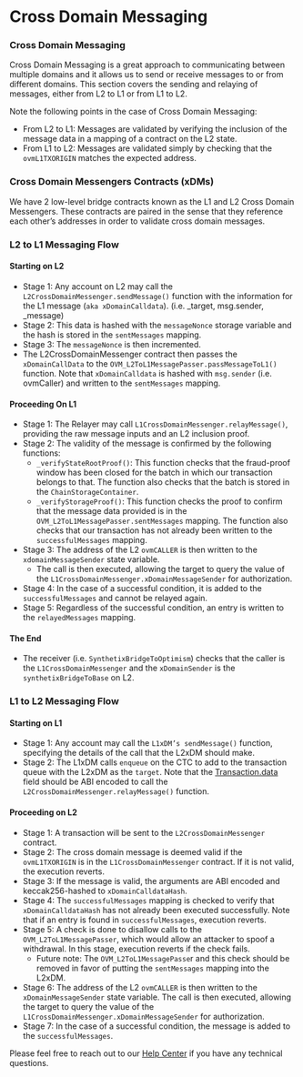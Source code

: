 # Cross Domain Messaging

### Cross Domain Messaging <a href="#_by1x6eih6ukv" id="_by1x6eih6ukv"></a>

Cross Domain Messaging is a great approach to communicating between multiple domains and it allows us to send or receive messages to or from different domains. This section covers the sending and relaying of messages, either from L2 to L1 or from L1 to L2.

Note the following points in the case of Cross Domain Messaging:

* From L2 to L1: Messages are validated by verifying the inclusion of the message data in a mapping of a contract on the L2 state.
* From L1 to L2: Messages are validated simply by checking that the `ovmL1TXORIGIN` matches the expected address.

### Cross Domain Messengers Contracts (xDMs) <a href="#_pe247tzi05ul" id="_pe247tzi05ul"></a>

We have 2 low-level bridge contracts known as the L1 and L2 Cross Domain Messengers. These contracts are paired in the sense that they reference each other’s addresses in order to validate cross domain messages.

### L2 to L1 Messaging Flow <a href="#_jm3uai2b29tk" id="_jm3uai2b29tk"></a>

#### Starting on L2 <a href="#_lrjmv2fbwcbg" id="_lrjmv2fbwcbg"></a>

* Stage 1: Any account on L2 may call the `L2CrossDomainMessenger.sendMessage()` function with the information for the L1 message (`aka xDomainCalldata`). (i.e. \_target, msg.sender, \_message)
* Stage 2: This data is hashed with the `messageNonce` storage variable and the hash is stored in the `sentMessages` mapping.
* Stage 3: The `messageNonce` is then incremented.
* The L2CrossDomainMessenger contract then passes the `xDomainCallData` to the `OVM_L2ToL1MessagePasser.passMessageToL1()` function. Note that `xDomainCalldata` is hashed with `msg.sender` (i.e. ovmCaller) and written to the `sentMessages` mapping.

#### Proceeding On L1 <a href="#_drtrv8cj0a0w" id="_drtrv8cj0a0w"></a>

* Stage 1: The Relayer may call `L1CrossDomainMessenger.relayMessage()`, providing the raw message inputs and an L2 inclusion proof.
* Stage 2: The validity of the message is confirmed by the following functions:
  * `_verifyStateRootProof()`: This function checks that the fraud-proof window has been closed for the batch in which our transaction belongs to that. The function also checks that the batch is stored in the `ChainStorageContainer`.
  * `_verifyStorageProof()`: This function checks the proof to confirm that the message data provided is in the `OVM_L2ToL1MessagePasser.sentMessages` mapping. The function also checks that our transaction has not already been written to the `successfulMessages` mapping.
* Stage 3: The address of the L2 `ovmCALLER` is then written to the `xdomainMessageSender` state variable.
  * The call is then executed, allowing the target to query the value of the `L1CrossDomainMessenger.xDomainMessageSender` for authorization.
* Stage 4: In the case of a successful condition, it is added to the `successfulMessages` and cannot be relayed again.
* Stage 5: Regardless of the successful condition, an entry is written to the `relayedMessages` mapping.

#### The End <a href="#_ng71ca2phs8b" id="_ng71ca2phs8b"></a>

* The receiver (i.e. `SynthetixBridgeToOptimism`) checks that the caller is the `L1CrossDomainMessenger` and the `xDomainSender` is the `synthetixBridgeToBase` on L2.

### L1 to L2 Messaging Flow <a href="#_15bfxsbok04i" id="_15bfxsbok04i"></a>

#### Starting on L1 <a href="#_o7dhazw7uznz" id="_o7dhazw7uznz"></a>

* Stage 1: Any account may call the `L1xDM’s sendMessage()` function, specifying the details of the call that the L2xDM should make.
* Stage 2: The L1xDM calls `enqueue` on the CTC to add to the transaction queue with the L2xDM as the `target`. Note that the [Transaction.data](https://github.com/MetisProtocol/mvm/blob/develop/specs/protocol/data-structures.md#transaction) field should be ABI encoded to call the `L2CrossDomainMessenger.relayMessage()` function.

#### Proceeding on L2 <a href="#_eyjljhjefnvi" id="_eyjljhjefnvi"></a>

* Stage 1: A transaction will be sent to the `L2CrossDomainMessenger` contract.
* Stage 2: The cross domain message is deemed valid if the `ovmL1TXORIGIN` is in the `L1CrossDomainMessenger` contract. If it is not valid, the execution reverts.
* Stage 3: If the message is valid, the arguments are ABI encoded and keccak256-hashed to `xDomainCalldataHash`.
* Stage 4: The `successfulMessages` mapping is checked to verify that `xDomainCalldataHash` has not already been executed successfully. Note that if an entry is found in `successfulMessages`, execution reverts.
* Stage 5: A check is done to disallow calls to the `OVM_L2ToL1MessagePasser`, which would allow an attacker to spoof a withdrawal. In this stage, execution reverts if the check fails.
  * Future note: The `OVM_L2ToL1MessagePasse`r and this check should be removed in favor of putting the `sentMessages` mapping into the L2xDM.
* Stage 6: The address of the L2 `ovmCALLER` is then written to the `xDomainMessageSender` state variable. The call is then executed, allowing the target to query the value of the `L1CrossDomainMessenger.xDomainMessageSender` for authorization.
* Stage 7: In the case of a successful condition, the message is added to the `successfulMessages`.

Please feel free to reach out to our [Help Center](https://metisdao.atlassian.net/servicedesk/customer/portals) if you have any technical questions.
